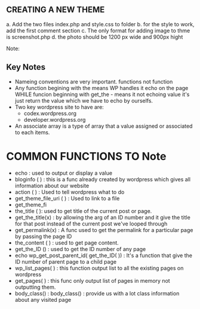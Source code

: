 ## CREATING A NEW THEME

a. Add the two files index.php and style.css to folder
b. for the style to work, add the first comment section
c. The only format for adding image to thme is screenshot.php
d. the photo should be 1200 px wide and 900px hight

Note:

## Key Notes

- Nameing conventions are very important. functions not function
- Any function begining with the means WP handles it echo on the page WHILE funcion beginning with get_the - means it not echoing value it's just return the value which we have to echo by ourselfs.
- Two key wordpress site to have are:
  - codex.wordpress.org
  - developer.wordpress.org
- An associate array is a type of array that a value assigned or associated to each items.

# COMMON FUNCTIONS TO Note

- echo : used to output or display a value
- bloginfo ( ) : this is a func already created by wordpress which gives all information about our website
- action ( ) : Used to tell wordpress what to do
- get_theme_file_uri ( ) : Used to link to a file
- get_theme_fi
- the_title ( ): used to get title of the current post or page.
- get_the_title(x) : by allowing the arg of an ID number and it give the title for that post instead of the current post we've looped through
- get_permalink(x) : A func used to get the permalink for a particular page by passing the page ID
- the_content ( ) : used to get page content.
- get_the_ID () : used to get the ID number of any page
- echo wp_get_post_parent_id( get_the_ID( )) : It's a function that give the ID number of parent page to a child page
- wp_list_pages( ) : this function output list to all the existing pages on wordpress
- get_pages( ) : this func only output list of pages in memory not outputting them.
- body_class() : body_class() : provide us with a lot class information about any visited page
